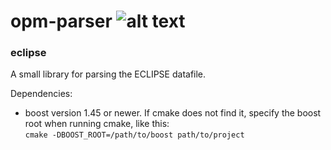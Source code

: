 # opm-parser ![alt text](https://travis-ci.org/OPM/opm-parser.svg?branch=master "TravisCI Build Status")

### eclipse

A small library for parsing the ECLIPSE datafile.

Dependencies:
-  boost version 1.45 or newer. If cmake does not find it, specify the
   boost root when running cmake, like this:  
   `cmake -DBOOST_ROOT=/path/to/boost path/to/project`
